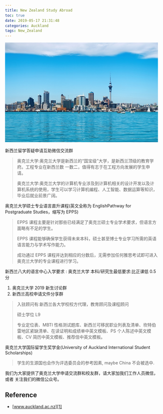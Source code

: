 ```yaml
---
title: New Zealand Study Abroad
toc: true
date: 2019-05-17 21:31:48
categories: Auckland 
tags: New_Zealand
---
```


<img src="/images/Auckland/Auckland-2.jpg" width="550" alt="Auckland New Zealand" />

<!-- more -->

新西兰留学答疑申请互助微信交流群

> 奥克兰大学:奥克兰大学是新西兰的“国宝级”大学，是新西兰顶级的教育学府。工程专业在新西兰数 一数二，值得有志于在工程方向发展的学生申请。
>
> 奥克兰大学:奥克兰大学的计算机专业涉及到计算机相关的设计开发以及计算机系统的使用，学生可以学习计算机编程、人工智能、数据运算等知识，毕业后就业前景广阔。

奥克兰大学硕士专业语言直升课程(英文全称为 EnglishPathway for Postgraduate Studies，缩写为 EPPS)

> EPPS 课程主要是针对那些已经满足了奥克兰硕士专业学术要求，但语言方面略有不足的学生。
> 
> EPPS 课程能够确保学生获得未来本科，硕士甚至博士专业学习所需的英语语言能力与学术写作能力。
> 
> 成功通过 EPPS 课程并达到相应的分数后，无需参加任何雅思考试即可进入奥克兰大学的专业课程进行学习。

新西兰八大的语言中心入学要求 : 奥克兰大学 本科/研究生最低要求:比正课低 0.5 分

1. 奥克兰大学 2019 新生讨论群
2. 新西兰高校申请文件分享群

> 入驻顾问有:新西兰各大学校校方代理，教育顾问及课程顾问
>
> 硕士学位 L9
>
> 专业定位表、MBTI 性格测试题库、新西兰可移民职业列表及清单、坎特伯雷地区紧缺清单、在读证明和成绩单中英文模板、PS 个人陈述中英文模板、CV 简历中英文模板、推荐信中英文模板。

奥克兰大学国际留学生奖学金(University of Auckland International Student Scholarships)

> 学生的生源国也会作为评选委员会的参考因素, maybe China 不会被选中.

我们为大家提供了奥克兰大学申请交流群和校友群，请大家加我们工作人员微信，或者 关注我们的微信公众号。

[tu1]: https://cdn.auckland.ac.nz/aem/content/auckland/en/study/international-students/welcome-landing-pages/chinese/jcr:content/leftpar/imagecomponent/image.img.1024.medium.jpg/1477864095963.jpg

## Reference

- [www.auckland.ac.nz][1]

[1]: https://www.auckland.ac.nz/en/study/international-students/welcome-landing-pages/chinese.html

